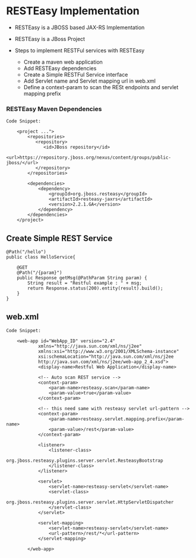 # RESTEasy Implementation

-	RESTEasy is a JBOSS based JAX-RS Implementation
-	RESTEasy is a JBoss Project
- 	Steps to implement RESTFul services with RESTEasy

	-	Create a maven web application
	-	Add RESTEasy dependencies 
	-	Create a Simple RESTFul Service interface
	-	Add Servlet name and Servlet mapping url in web.xml
	-	Define a context-param to scan the RESt endpoints and servlet mapping prefix
	
	
###	RESTEasy Maven Dependencies


	Code Snippet:	
		
		<project ...">
			<repositories>
			   <repository>
				  <id>JBoss repository</id>
				  <url>https://repository.jboss.org/nexus/content/groups/public-jboss/</url>
			   </repository>
			</repositories>

			<dependencies>
				<dependency>
					<groupId>org.jboss.resteasy</groupId>
					<artifactId>resteasy-jaxrs</artifactId>
					<version>2.2.1.GA</version>
				</dependency>
			</dependencies>
		</project>
		
		
		
		
		
## 	Create Simple REST Service
	
	
	@Path("/hello")
	public class HelloService{
		
		@GET
		@Path("/{param}")
		public Response getMsg(@PathParam String param) {
			String result = "Restful example : " + msg;
			return Response.status(200).entity(result).build();
		}
	}

##	web.xml

	Code Snippet:
	
		<web-app id="WebApp_ID" version="2.4"
				xmlns="http://java.sun.com/xml/ns/j2ee" 
				xmlns:xsi="http://www.w3.org/2001/XMLSchema-instance"
				xsi:schemaLocation="http://java.sun.com/xml/ns/j2ee 
				http://java.sun.com/xml/ns/j2ee/web-app_2_4.xsd">
				<display-name>Restful Web Application</display-name>

				<!-- Auto scan REST service -->
				<context-param>
					<param-name>resteasy.scan</param-name>
					<param-value>true</param-value>
				</context-param>
				
				<!-- this need same with resteasy servlet url-pattern -->
				<context-param>
					<param-name>resteasy.servlet.mapping.prefix</param-name>
					<param-value>/rest</param-value>
				</context-param>

				<listener>
					<listener-class>
						org.jboss.resteasy.plugins.server.servlet.ResteasyBootstrap
					</listener-class>
				</listener>
				
				<servlet>
					<servlet-name>resteasy-servlet</servlet-name>
					<servlet-class>
						org.jboss.resteasy.plugins.server.servlet.HttpServletDispatcher
					</servlet-class>
				</servlet>
				 
				<servlet-mapping>
					<servlet-name>resteasy-servlet</servlet-name>
					<url-pattern>/rest/*</url-pattern>
				</servlet-mapping>

			</web-app>
					